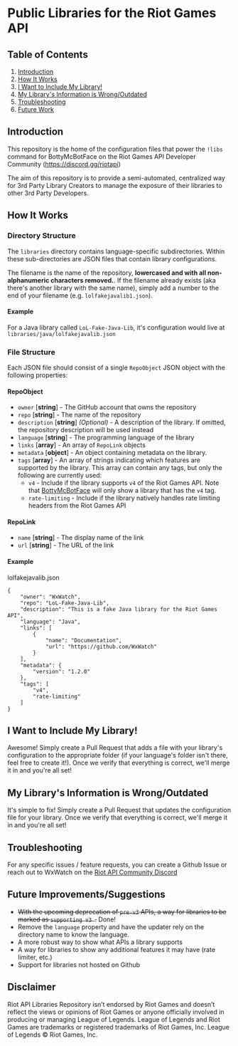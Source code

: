 # Public Libraries for the Riot Games API

## Table of Contents
1. [Introduction](#introduction)
2. [How It Works](#how-it-works)
2. [I Want to Include My Library!](#i-want-to-include-my-library)
3. [My Library's Information is Wrong/Outdated](#my-librarys-information-is-wrongoutdated)
4. [Troubleshooting](#troubleshooting)
5. [Future Work](#future-improvementssuggestions)

## Introduction
This repository is the home of the configuration files that power the `!libs` command for BottyMcBotFace on the Riot Games API Developer Community (https://discord.gg/riotapi)

The aim of this repository is to provide a semi-automated, centralized way for 3rd Party Library Creators to manage the exposure of their libraries to other 3rd Party Developers.

## How It Works
### Directory Structure
The `libraries` directory contains language-specific subdirectories. Within these sub-directories are JSON files that contain library configurations. 

The filename is the name of the repository, **lowercased and with all non-alphanumeric characters removed.**. If the filename already exists (aka there's another library with the same name), simply add a number to the end of your filename (e.g. `lolfakejavalib1.json`).

#### Example
For a Java library called `LoL-Fake-Java-Lib`, it's configuration would live at `libraries/java/lolfakejavalib.json`

### File Structure
Each JSON file should consist of a single `RepoObject` JSON object with the following properties:

#### RepoObject
- `owner` [**string**] - The GitHub account that owns the repository
- `repo` [**string**] - The name of the repository
- `description` [**string**] _(Optional)_ -  A description of the library. If omitted, the repository description will be used instead
- `language` [**string**] - The programming language of the library
- `links` [**array**] - An array of `RepoLink` objects
- `metadata` [**object**] - An object containing metadata on the library.
- `tags` [**array**] - An array of strings indicating which features are supported by the library. This array can contain any tags, but only the following are currently used:
  - `v4` - Include if the library supports `v4` of the Riot Games API. Note that [BottyMcBotFace](https://github.com/Querijn/BottyMcBotface) will only show a library that has the `v4` tag.
  - `rate-limiting` - Include if the library natively handles rate limiting headers from the Riot Games API

#### RepoLink
- `name` [**string**] - The display name of the link
- `url` [**string**] - The URL of the link

#### Example
lolfakejavalib.json
```
{
    "owner": "WxWatch",
    "repo": "LoL-Fake-Java-Lib",
    "description": "This is a fake Java library for the Riot Games API",
    "language": "Java",
    "links": [
        {
            "name": "Documentation",
            "url": "https://github.com/WxWatch"
        }
    ],
    "metadata": {
        "version": "1.2.0"
    },
    "tags": [
        "v4",
        "rate-limiting"
    ]
}
```

## I Want to Include My Library!
Awesome! Simply create a Pull Request that adds a file with your library's configuration to the appropriate folder (if your language's folder isn't there, feel free to create it!). Once we verify that everything is correct, we'll merge it in and you're all set!

## My Library's Information is Wrong/Outdated
It's simple to fix! Simply create a Pull Request that updates the configuration file for your library. Once we verify that everything is correct, we'll merge it in and you're all set!

## Troubleshooting
For any specific issues / feature requests, you can create a Github Issue or reach out to WxWatch on the [Riot API Community Discord](https://discord.gg/riotapi)

## Future Improvements/Suggestions
- ~~With the upcoming deprecation of `pre-v3` APIs, a way for libraries to be marked as `supporting v3 `.~~ Done!
- Remove the `language` property and have the updater rely on the directory name to know the language.
- A more robust way to show what APIs a library supports
- A way for libraries to show any additional features it may have (rate limiter, etc.)
- Support for libraries not hosted on Github

## Disclaimer
Riot API Libraries Repository isn’t endorsed by Riot Games and doesn’t reflect the views or opinions of Riot Games
or anyone officially involved in producing or managing League of Legends. League of Legends and Riot Games are
trademarks or registered trademarks of Riot Games, Inc. League of Legends © Riot Games, Inc.
